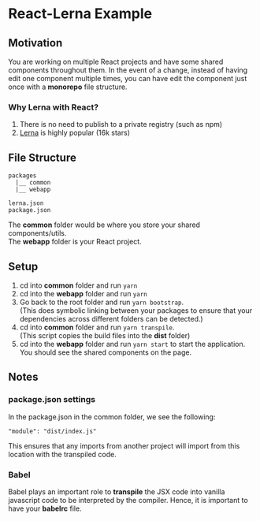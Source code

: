 # React-Lerna Example
## Motivation
You are working on multiple React projects and have some shared components throughout them. In the event of a change, instead of having edit one component multiple times, you can have edit the component just once with a **monorepo** file structure.

### Why Lerna with React?
1) There is no need to publish to a private registry (such as npm)
2) [Lerna](https://github.com/lerna/lerna) is highly popular (16k stars)

## File Structure
```
packages
  |__ common
  |__ webapp

lerna.json
package.json
```
The **common** folder would be where you store your shared components/utils.  
The **webapp** folder is your React project.

## Setup
1) cd into **common** folder and run 
`yarn`
2) cd into the **webapp** folder and run 
`yarn`
3) Go back to the root folder and run `yarn bootstrap`.  
   (This does symbolic linking between your packages to ensure that your dependencies across different folders can be detected.)
4) cd into **common** folder and run `yarn transpile`.  
    (This script copies the build files into the **dist** folder)
5) cd into the **webapp** folder and run `yarn start` to start the application. You should see the shared components on the page.

## Notes
### package.json settings  
In the package.json in the common folder, we see the following:

`"module": "dist/index.js"`

This ensures that any imports from another project will import from this location with the transpiled code. 

### Babel
Babel plays an important role to **transpile** the JSX code into vanilla javascript code to be interpreted by the compiler. Hence, it is important to have your **babelrc** file.

